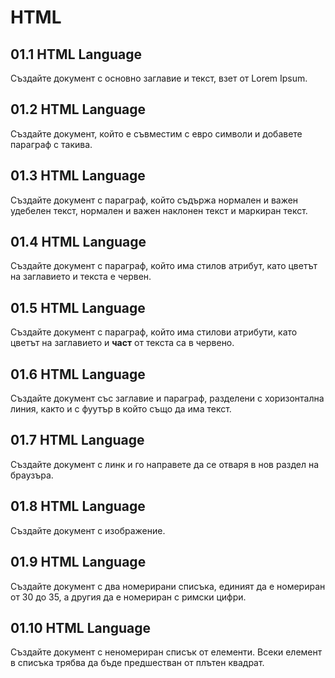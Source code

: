 # HTML

## 01.1 HTML Language  
Създайте документ с основно заглавие и текст, взет от Lorem Ipsum.

## 01.2 HTML Language  
Създайте документ, който е съвместим с евро символи и добавете параграф с такива.

## 01.3 HTML Language  
Създайте документ с параграф, който съдържа нормален и важен удебелен текст, нормален и важен наклонен текст и маркиран текст.

## 01.4 HTML Language  
Създайте документ с параграф, който има стилов атрибут, като цветът на заглавието и текста е червен.

## 01.5 HTML Language  
Създайте документ с параграф, който има стилови атрибути, като цветът на заглавието и **част** от текста са в червено.

## 01.6 HTML Language  
Създайте документ със заглавие и параграф, разделени с хоризонтална линия, както и с фуутър в който също да има текст.

## 01.7 HTML Language  
Създайте документ с линк и го направете да се отваря в нов раздел на браузъра.

## 01.8 HTML Language  
Създайте документ с изображение.

## 01.9 HTML Language  
Създайте документ с два номерирани списъка, единият да е номериран от 30 до 35, а другия да е номериран с римски цифри.

## 01.10 HTML Language  
Създайте документ с неномериран списък от елементи. Всеки елемент в списъка трябва да бъде предшестван от плътен квадрат.
